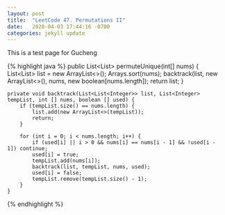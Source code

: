 ```yaml
---
layout: post
title:  "LeetCode 47. Permutations II"
date:   2020-04-03 17:44:16 -0700
categories: jekyll update
---
```

This is a test page for Gucheng

{% highlight java %}
    public List<List<Integer>> permuteUnique(int[] nums) {
        List<List<Integer>> list = new ArrayList<>();
        Arrays.sort(nums);
        backtrack(list, new ArrayList<>(), nums, new boolean[nums.length]);
        return list;
    }

    private void backtrack(List<List<Integer>> list, List<Integer> tempList, int [] nums, boolean [] used) {
        if (tempList.size() == nums.length) {
            list.add(new ArrayList<>(tempList));
            return;
        }

        for (int i = 0; i < nums.length; i++) {
            if (used[i] || i > 0 && nums[i] == nums[i - 1] && !used[i - 1]) continue;
            used[i] = true; 	      
            tempList.add(nums[i]);
            backtrack(list, tempList, nums, used);
            used[i] = false; 
            tempList.remove(tempList.size() - 1);
        }
    }
{% endhighlight %}

